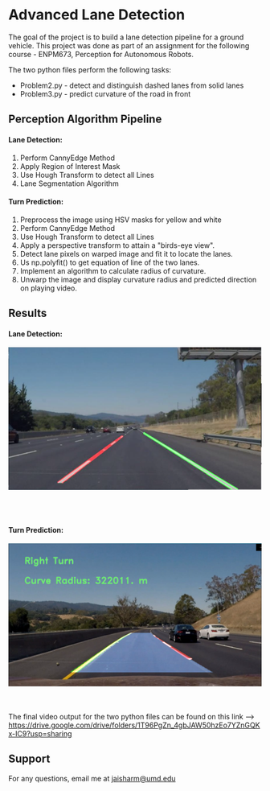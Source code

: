 # Advanced Lane Detection

The goal of the project is to build a lane detection pipeline for a ground vehicle. This project was done as part of an assignment for  the following course - ENPM673, Perception for Autonomous Robots.

The two python files perform the following tasks:
- Problem2.py - detect and distinguish dashed lanes from solid lanes
- Problem3.py - predict curvature of the road in front

## Perception Algorithm Pipeline

#### Lane Detection: 

1. Perform CannyEdge Method
2. Apply Region of Interest Mask
3. Use Hough Transform to detect all Lines
4. Lane Segmentation Algorithm

#### Turn Prediction:

1. Preprocess the image using HSV masks for yellow and white
2. Perform CannyEdge Method
3. Use Hough Transform to detect all Lines
4. Apply a perspective transform to attain a "birds-eye view".
5. Detect lane pixels on warped image and fit it to locate the lanes.
6. Us np.polyfit() to get equation of line of the two lanes.
7. Implement an algorithm to calculate radius of curvature.
8. Unwarp the image and display curvature radius and predicted direction on playing video.

## Results


#### Lane Detection: 
<p align="center">
  <img src = "Images/lanes.PNG" width = "600">
</p>

<br/><br/>

#### Turn Prediction:
<p align="center">
  <img src = "Images/Lanes2.PNG" width = "600">
</p>

<br/><br/>
The final video output for the two python files can be found on this link --> https://drive.google.com/drive/folders/1T96PgZn_4gbJAW50hzEo7YZnGQKx-IC9?usp=sharing

## Support
For any questions, email me at jaisharm@umd.edu
